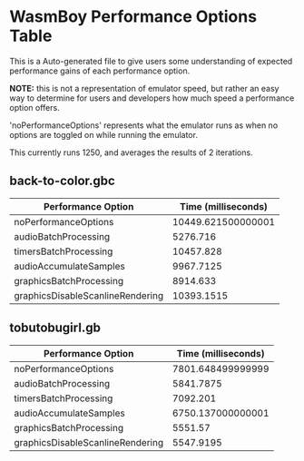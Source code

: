 
# WasmBoy Performance Options Table

This is a Auto-generated file to give users some understanding of expected performance gains of each performance option.

**NOTE:** this is not a representation of emulator speed, but rather an easy way to determine for users and developers how much speed a performance option offers.

'noPerformanceOptions' represents what the emulator runs as when no options are toggled on while running the emulator.

This currently runs 1250, and averages the results of 2 iterations.


 ## back-to-color.gbc 

 | Performance Option               | Time (milliseconds) |
| -------------------------------- | ------------------- |
| noPerformanceOptions             | 10449.621500000001  |
| audioBatchProcessing             | 5276.716            |
| timersBatchProcessing            | 10457.828           |
| audioAccumulateSamples           | 9967.7125           |
| graphicsBatchProcessing          | 8914.633            |
| graphicsDisableScanlineRendering | 10393.1515          | 

 ## tobutobugirl.gb 

 | Performance Option               | Time (milliseconds) |
| -------------------------------- | ------------------- |
| noPerformanceOptions             | 7801.648499999999   |
| audioBatchProcessing             | 5841.7875           |
| timersBatchProcessing            | 7092.201            |
| audioAccumulateSamples           | 6750.137000000001   |
| graphicsBatchProcessing          | 5551.57             |
| graphicsDisableScanlineRendering | 5547.9195           | 
